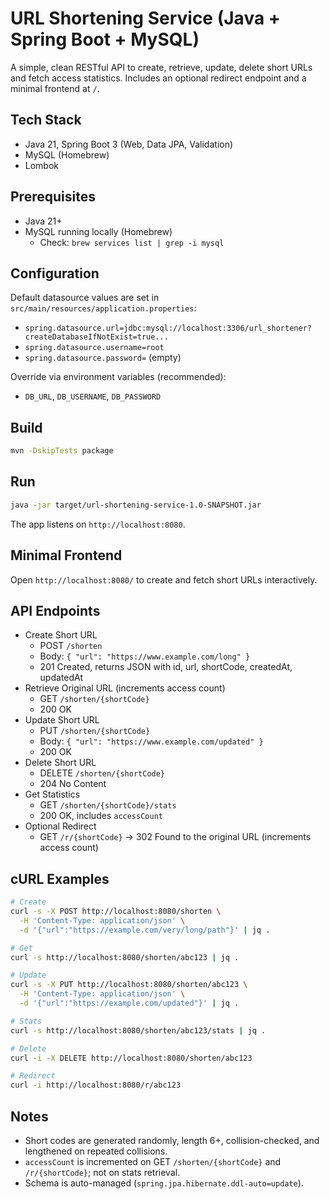 # URL Shortening Service (Java + Spring Boot + MySQL)

A simple, clean RESTful API to create, retrieve, update, delete short URLs and fetch access statistics. Includes an optional redirect endpoint and a minimal frontend at `/`.

## Tech Stack
- Java 21, Spring Boot 3 (Web, Data JPA, Validation)
- MySQL (Homebrew)
- Lombok

## Prerequisites
- Java 21+
- MySQL running locally (Homebrew)
  - Check: `brew services list | grep -i mysql`

## Configuration
Default datasource values are set in `src/main/resources/application.properties`:
- `spring.datasource.url=jdbc:mysql://localhost:3306/url_shortener?createDatabaseIfNotExist=true...`
- `spring.datasource.username=root`
- `spring.datasource.password=` (empty)

Override via environment variables (recommended):
- `DB_URL`, `DB_USERNAME`, `DB_PASSWORD`

## Build
```bash
mvn -DskipTests package
```

## Run
```bash
java -jar target/url-shortening-service-1.0-SNAPSHOT.jar
```
The app listens on `http://localhost:8080`.

## Minimal Frontend
Open `http://localhost:8080/` to create and fetch short URLs interactively.

## API Endpoints
- Create Short URL
  - POST `/shorten`
  - Body: `{ "url": "https://www.example.com/long" }`
  - 201 Created, returns JSON with id, url, shortCode, createdAt, updatedAt
- Retrieve Original URL (increments access count)
  - GET `/shorten/{shortCode}`
  - 200 OK
- Update Short URL
  - PUT `/shorten/{shortCode}`
  - Body: `{ "url": "https://www.example.com/updated" }`
  - 200 OK
- Delete Short URL
  - DELETE `/shorten/{shortCode}`
  - 204 No Content
- Get Statistics
  - GET `/shorten/{shortCode}/stats`
  - 200 OK, includes `accessCount`
- Optional Redirect
  - GET `/r/{shortCode}` → 302 Found to the original URL (increments access count)

## cURL Examples
```bash
# Create
curl -s -X POST http://localhost:8080/shorten \
  -H 'Content-Type: application/json' \
  -d '{"url":"https://example.com/very/long/path"}' | jq .

# Get
curl -s http://localhost:8080/shorten/abc123 | jq .

# Update
curl -s -X PUT http://localhost:8080/shorten/abc123 \
  -H 'Content-Type: application/json' \
  -d '{"url":"https://example.com/updated"}' | jq .

# Stats
curl -s http://localhost:8080/shorten/abc123/stats | jq .

# Delete
curl -i -X DELETE http://localhost:8080/shorten/abc123

# Redirect
curl -i http://localhost:8080/r/abc123
```

## Notes
- Short codes are generated randomly, length 6+, collision-checked, and lengthened on repeated collisions.
- `accessCount` is incremented on GET `/shorten/{shortCode}` and `/r/{shortCode}`; not on stats retrieval.
- Schema is auto-managed (`spring.jpa.hibernate.ddl-auto=update`).
